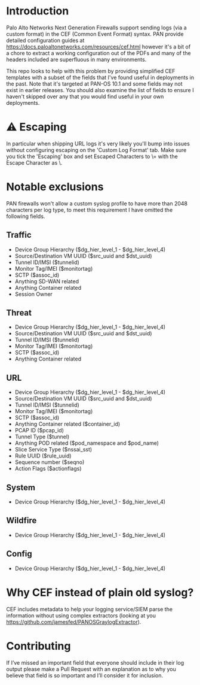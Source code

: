 # Introduction
Palo Alto Networks Next Generation Firewalls support sending logs (via a custom format) in the CEF (Common Event Format) syntax. PAN provide detailed configuration guides at https://docs.paloaltonetworks.com/resources/cef.html however it's a bit of a chore to extract a working configuration out of the PDFs and many of the headers included are superfluous in many environments.

This repo looks to help with this problem by providing simplified CEF templates with a subset of the fields that I've found useful in deployments in the past. Note that it's targeted at PAN-OS 10.1 and some fields may not exist in earlier releases. You should also examine the list of fields to ensure I haven't skipped over any that you would find useful in your own deployments.

# ⚠️ Escaping
In particular when shipping URL logs it's very likely you'll bump into issues without configuring escaping on the 'Custom Log Format' tab. Make sure you tick the 'Escaping' box and set Escaped Characters to \\= with the Escape Character as \\.

# Notable exclusions
PAN firewalls won't allow a custom syslog profile to have more than 2048 characters per log type, to meet this requirement I have omitted the following fields.

## Traffic
* Device Group Hierarchy ($dg_hier_level_1 - $dg_hier_level_4)
* Source/Destination VM UUID ($src_uuid and $dst_uuid)
* Tunnel ID/IMSI ($tunnelid)
* Monitor Tag/IMEI ($monitortag)
* SCTP ($assoc_id)
* Anything SD-WAN related
* Anything Container related
* Session Owner

## Threat
* Device Group Hierarchy ($dg_hier_level_1 - $dg_hier_level_4)
* Source/Destination VM UUID ($src_uuid and $dst_uuid)
* Tunnel ID/IMSI ($tunnelid)
* Monitor Tag/IMEI ($monitortag)
* SCTP ($assoc_id)
* Anything Container related

## URL
* Device Group Hierarchy ($dg_hier_level_1 - $dg_hier_level_4)
* Source/Destination VM UUID ($src_uuid and $dst_uuid)
* Tunnel ID/IMSI ($tunnelid)
* Monitor Tag/IMEI ($monitortag)
* SCTP ($assoc_id)
* Anything Container related ($container_id)
* PCAP ID ($pcap_id)
* Tunnel Type ($tunnel)
* Anything POD related ($pod_namespace and $pod_name)
* Slice Service Type ($nssai_sst)
* Rule UUID ($rule_uuid)
* Sequence number ($seqno)
* Action Flags ($actionflags)

## System
* Device Group Hierarchy ($dg_hier_level_1 - $dg_hier_level_4)

## Wildfire
* Device Group Hierarchy ($dg_hier_level_1 - $dg_hier_level_4)

## Config
* Device Group Hierarchy ($dg_hier_level_1 - $dg_hier_level_4)

# Why CEF instead of plain old syslog?
CEF includes metadata to help your logging service/SIEM parse the information without using complex extractors (looking at you https://github.com/jamesfed/PANOSGraylogExtractor). 
# Contributing
If I’ve missed an important field that everyone should include in their log output please make a Pull Request with an explanation as to why you believe that field is so important and I’ll consider it for inclusion.
